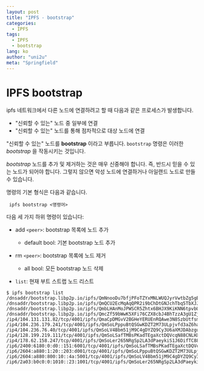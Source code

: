 ```yaml
---
layout: post
title: "IPFS - bootstrap"
categories:
  - IPFS
tags:
  - IPFS
  - bootstrap
lang: ko
author: "uni2u"
meta: "Springfield"
---
```


# IPFS bootstrap

ipfs 네트워크에서 다른 노드에 연결하려고 할 때 다음과 같은 프로세스가 발생합니다.

- "신뢰할 수 있는" 노드 중 일부에 연결
- "신뢰할 수 있는" 노드를 통해 점차적으로 대상 노드에 연결

"신뢰할 수 있는" 노드를 **bootstrap** 이라고 부릅니다. `bootstrap` 명령은 이러한 _bootstrap_ 을 작동시키는 것입니다.

_bootstrap_ 노드를 추가 및 제거하는 것은 매우 신중해야 합니다. 즉, 반드시 믿을 수 있는 노드가 되어야 합니다. 그렇지 않으면 악성 노드에 연결하거나 아일랜드 노드로 만들 수 있습니다.

명령의 기본 형식은 다음과 같습니다.

```
 ipfs bootstrap <명령어>
```

다음 세 가지 하위 명령이 있습니다:

- add `<peer>`: bootstrap 목록에 노드 추가
  - default bool: 기본 bootstrap 노드 추가

- rm `<peer>`: bootstrap 목록에 노드 제거
  - all bool: 모든 bootstrap 노드 삭제

- `list`: 현재 부트 스트랩 노드 리스트

```
$ ipfs bootstrap list  
/dnsaddr/bootstrap.libp2p.io/ipfs/QmNnooDu7bfjPFoTZYxMNLWUQJyrVwtbZg5gBMjTezGAJN  
/dnsaddr/bootstrap.libp2p.io/ipfs/QmQCU2EcMqAqQPR2i9bChDtGNJchTbq5TbXJJ16u19uLTa  
/dnsaddr/bootstrap.libp2p.io/ipfs/QmbLHAnMoJPWSCR5Zhtx6BHJX9KiKNN6tpvbUcqanj75Nb  
/dnsaddr/bootstrap.libp2p.io/ipfs/QmcZf59bWwK5XFi76CZX8cbJ4BhTzzA3gU1ZjYZcYW3dwt  
/ip4/104.131.131.82/tcp/4001/ipfs/QmaCpDMGvV2BGHeYERUEnRQAwe3N8SzbUtfsmvsqQLuvuJ  
/ip4/104.236.179.241/tcp/4001/ipfs/QmSoLPppuBtQSGwKDZT2M73ULpjvfd3aZ6ha4oFGL1KrGM  
/ip4/104.236.76.40/tcp/4001/ipfs/QmSoLV4Bbm51jM9C4gDYZQ9Cy3U6aXMJDAbzgu2fzaDs64  
/ip4/128.199.219.111/tcp/4001/ipfs/QmSoLSafTMBsPKadTEgaXctDQVcqN88CNLHXMkTNwMKPnu  
/ip4/178.62.158.247/tcp/4001/ipfs/QmSoLer265NRgSp2LA3dPaeykiS1J6DifTC88f5uVQKNAd  
/ip6/2400:6180:0:d0::151:6001/tcp/4001/ipfs/QmSoLSafTMBsPKadTEgaXctDQVcqN88CNLHXMkTNwMKPnu  
/ip6/2604:a880:1:20::203:d001/tcp/4001/ipfs/QmSoLPppuBtQSGwKDZT2M73ULpjvfd3aZ6ha4oFGL1KrGM  
/ip6/2604:a880:800:10::4a:5001/tcp/4001/ipfs/QmSoLV4Bbm51jM9C4gDYZQ9Cy3U6aXMJDAbzgu2fzaDs64  
/ip6/2a03:b0c0:0:1010::23:1001/tcp/4001/ipfs/QmSoLer265NRgSp2LA3dPaeykiS1J6DifTC88f5uVQKNAd
```
